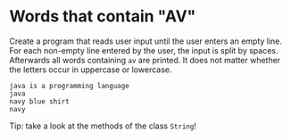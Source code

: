 # Words that contain "AV"

Create a program that reads user input until the user enters an empty line.
For each non-empty line entered by the user, the input is split by spaces. Afterwards all words containing `av` are printed. 
It does not matter whether the letters occur in uppercase or lowercase.

```console
java is a programming language
java
navy blue shirt
navy
```

Tip: take a look at the methods of the class `String`!